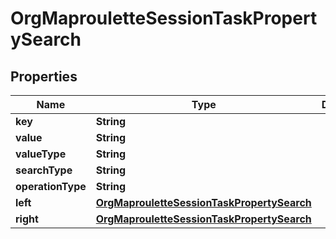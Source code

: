 # OrgMaprouletteSessionTaskPropertySearch

## Properties
Name | Type | Description | Notes
------------ | ------------- | ------------- | -------------
**key** | **String** |  |  [optional]
**value** | **String** |  |  [optional]
**valueType** | **String** |  |  [optional]
**searchType** | **String** |  |  [optional]
**operationType** | **String** |  |  [optional]
**left** | [**OrgMaprouletteSessionTaskPropertySearch**](OrgMaprouletteSessionTaskPropertySearch.md) |  |  [optional]
**right** | [**OrgMaprouletteSessionTaskPropertySearch**](OrgMaprouletteSessionTaskPropertySearch.md) |  |  [optional]
